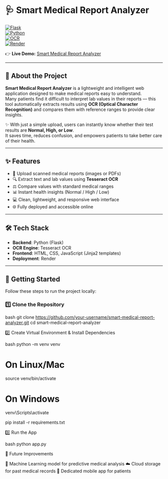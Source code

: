 # 🩺 Smart Medical Report Analyzer  

[![Flask](https://img.shields.io/badge/Flask-2.0+-blue.svg)](https://flask.palletsprojects.com/)  
[![Python](https://img.shields.io/badge/Python-3.9+-yellow.svg)](https://www.python.org/)  
[![OCR](https://img.shields.io/badge/OCR-Tesseract-green.svg)](https://github.com/tesseract-ocr/tesseract)  
[![Render](https://img.shields.io/badge/Deployed%20on-Render-purple.svg)](https://render.com/)  

👉 **Live Demo:** [Smart Medical Report Analyzer](https://medical-report-analyzer-2-20m7.onrender.com)  

---

## 📖 About the Project  
**Smart Medical Report Analyzer** is a lightweight and intelligent web application designed to make medical reports easy to understand.  
Many patients find it difficult to interpret lab values in their reports — this tool automatically extracts results using **OCR (Optical Character Recognition)** and compares them with reference ranges to provide clear insights.  

✨ With just a simple upload, users can instantly know whether their test results are **Normal, High, or Low**.  
It saves time, reduces confusion, and empowers patients to take better care of their health.  

---

## ✨ Features  
- 📂 Upload scanned medical reports (images or PDFs)  
- 🔍 Extract text and lab values using **Tesseract OCR**  
- ⚖️ Compare values with standard medical ranges  
- 📊 Instant health insights (Normal / High / Low)  
- 💻 Clean, lightweight, and responsive web interface  
- 🌐 Fully deployed and accessible online  

---

## 🛠️ Tech Stack  
- **Backend**: Python (Flask)  
- **OCR Engine**: Tesseract OCR  
- **Frontend**: HTML, CSS, JavaScript (Jinja2 templates)  
- **Deployment**: Render  

---

## 🚀 Getting Started  

Follow these steps to run the project locally:  

### 1️⃣ Clone the Repository  

bash
git clone https://github.com/your-username/smart-medical-report-analyzer.git
cd smart-medical-report-analyzer

2️⃣ Create Virtual Environment & Install Dependencies

bash
python -m venv venv

# On Linux/Mac
source venv/bin/activate

# On Windows
venv\Scripts\activate

pip install -r requirements.txt

3️⃣ Run the App

bash
python app.py

🔮 Future Improvements

🤖 Machine Learning model for predictive medical analysis
☁️ Cloud storage for past medical records
📱 Dedicated mobile app for patients

